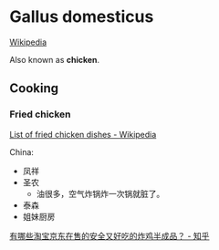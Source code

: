 # Gallus domesticus
[Wikipedia](https://en.wikipedia.org/wiki/Chicken)

Also known as **chicken**.

## Cooking
### Fried chicken
[List of fried chicken dishes - Wikipedia](https://en.wikipedia.org/wiki/List_of_fried_chicken_dishes)

China:
- 凤祥
- 圣农
  - 油很多，空气炸锅炸一次锅就脏了。
- 泰森
- 姐妹厨房

[有哪些淘宝京东在售的安全又好吃的炸鸡半成品？ - 知乎](https://www.zhihu.com/question/369691696)